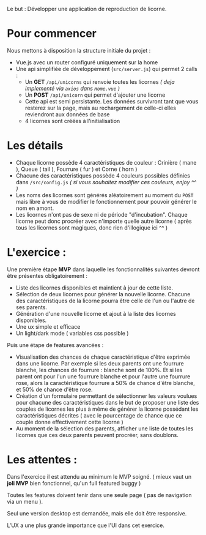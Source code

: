 Le but : Développer une application de reproduction de licorne.

# Pour commencer

Nous mettons à disposition la structure initiale du projet :

- Vue.js avec un router configuré uniquement sur la home
- Une api simplifiée de développement (`src/server.js`) qui permet 2 calls :
  - Un **GET** `/api/unicorns` qui renvoie toutes les licornes _( deja implementé via `axios` dans `Home.vue` )_
  - Un **POST** `/api/unicorn` qui permet d'ajouter une licorne
  - Cette api est semi persistante. Les données survivront tant que vous resterez sur la page, mais au rechargement de celle-ci elles reviendront aux données de base
  - 4 licornes sont créées à l'initialisation

# Les détails

- Chaque licorne possède 4 caractéristiques de couleur : Crinière ( mane ), Queue ( tail ), Fourrure ( fur ) et Corne ( horn )
- Chacune des caractéristiques possède 4 couleurs possibles définies dans `/src/config.js` _( si vous souhaitez modifier ces couleurs, enjoy ^^ )_
- Les noms des licornes sont générés aléatoirement au moment du `POST` mais libre à vous de modifier le fonctionnement pour pouvoir générer le nom en amont.
- Les licornes n'ont pas de sexe ni de période "d'incubation". Chaque licorne peut donc procréer avec n'importe quelle autre licorne ( après tous les licornes sont magiques, donc rien d'illogique ici ^^ )

# L'exercice :

Une première étape **MVP** dans laquelle les fonctionnalités suivantes devront être présentes obligatoirement :

- Liste des licornes disponibles et maintient à jour de cette liste.
- Sélection de deux licornes pour générer la nouvelle licorne. Chacune des caractéristiques de la licorne pourra être celle de l'un ou l'autre de ses parents.
- Génération d'une nouvelle licorne et ajout à la liste des licornes disponibles.
- Une ux simple et efficace
- Un light/dark mode ( variables css possible )

Puis une étape de features avancées :

- Visualisation des chances de chaque caractéristique d'être exprimée dans une licorne. Par exemple si les deux parents ont une fourrure blanche, les chances de fourrure : blanche sont de 100%. Et si les parent ont pour l'un une fourrure blanche et pour l'autre une fourrure rose, alors la caractéristique fourrure a 50% de chance d'être blanche, et 50% de chance d'être rose.
- Création d'un formulaire permettant de sélectionner les valeurs voulues pour chacune des caractéristiques dans le but de proposer une liste des couples de licornes les plus à même de générer la licorne possédant les caractéristiques décrites ( avec le pourcentage de chance que ce couple donne effectivement cette licorne )
- Au moment de la sélection des parents, afficher une liste de toutes les licornes que ces deux parents peuvent procréer, sans doublons.

# Les attentes :

Dans l'exercice il est attendu au minimum le MVP soigné. ( mieux vaut un **joli MVP** bien fonctionnel, qu'un full featured buggy )

Toutes les features doivent tenir dans une seule page ( pas de navigation via un menu ).

Seul une version desktop est demandée, mais elle doit être responsive.

L'UX a une plus grande importance que l'UI dans cet exercice.
